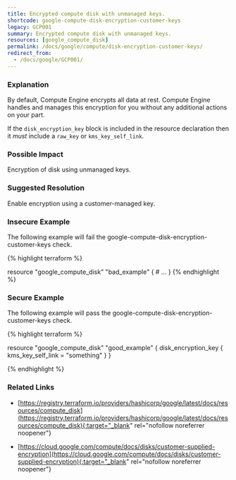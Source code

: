 ```yaml
---
title: Encrypted compute disk with unmanaged keys.
shortcode: google-compute-disk-encryption-customer-keys
legacy: GCP001
summary: Encrypted compute disk with unmanaged keys. 
resources: [google_compute_disk] 
permalink: /docs/google/compute/disk-encryption-customer-keys/
redirect_from: 
  - /docs/google/GCP001/
---
```


### Explanation


By default, Compute Engine encrypts all data at rest. Compute Engine handles and manages this encryption for you without any additional actions on your part.

If the <code>disk_encryption_key</code> block is included in the resource declaration then it *must* include a <code>raw_key</code> or <code>kms_key_self_link</code>.


### Possible Impact
Encryption of disk using unmanaged keys.

### Suggested Resolution
Enable encryption using a customer-managed key.


### Insecure Example

The following example will fail the google-compute-disk-encryption-customer-keys check.

{% highlight terraform %}

resource "google_compute_disk" "bad_example" {
	# ...
}
{% endhighlight %}



### Secure Example

The following example will pass the google-compute-disk-encryption-customer-keys check.

{% highlight terraform %}

resource "google_compute_disk" "good_example" {
	disk_encryption_key {
		kms_key_self_link = "something"
	}
}


{% endhighlight %}



### Related Links


- [https://registry.terraform.io/providers/hashicorp/google/latest/docs/resources/compute_disk](https://registry.terraform.io/providers/hashicorp/google/latest/docs/resources/compute_disk){:target="_blank" rel="nofollow noreferrer noopener"}

- [https://cloud.google.com/compute/docs/disks/customer-supplied-encryption](https://cloud.google.com/compute/docs/disks/customer-supplied-encryption){:target="_blank" rel="nofollow noreferrer noopener"}


